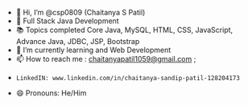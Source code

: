 - 👋 Hi, I’m @csp0809 (Chaitanya S Patil)
- 👀 Full Stack Java Development
- 📚 Topics completed Core Java, MySQL, HTML, CSS, JavaScript, Advance Java, JDBC, JSP, Bootstrap
- 🌱 I’m currently learning  and Web Development
- 📫 How to reach me : chaitanyapatil1059@gmail.com ;
-     LinkedIN: www.linkedin.com/in/chaitanya-sandip-patil-128204173
- 😄 Pronouns: He/Him
<!---
csp0809/csp0809 is a ✨ special ✨ repository because its `README.md` (this file) appears on your GitHub profile.
You can click the Preview link to take a look at your changes.
--->
